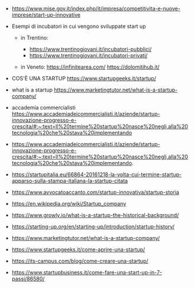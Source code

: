 * https://www.mise.gov.it/index.php/it/impresa/competitivita-e-nuove-imprese/start-up-innovative 

* Esempi di incubatori in cui vengono sviluppate start up 
	* in Trentino:
		* https://www.trentinogiovani.it/incubatori-pubblici/
		* https://www.trentinogiovani.it/incubatori-privati/
    
	* in Veneto: https://infinitearea.com/ https://dolomitihub.it/

* COS'È UNA STARTUP https://www.startupgeeks.it/startup/
* what is a startup https://www.marketingtutor.net/what-is-a-startup-company/
* accademia commercialisti https://www.accademiadeicommercialisti.it/aziende/startup-innovazione-progresso-e-crescita/#:~:text=Il%20termine%20startup%20nasce%20negli,alla%20tecnologia%20che%20stava%20implementando

* https://www.accademiadeicommercialisti.it/aziende/startup-innovazione-progresso-e-crescita/#:~:text=Il%20termine%20startup%20nasce%20negli,alla%20tecnologia%20che%20stava%20implementando.
* https://startupitalia.eu/66864-20161218-la-volta-cui-termine-startup-apparso-sulla-stampa-italiana-la-startup-citata
* https://www.avvocatoaccanto.com/startup-innovativa/startup-storia
* https://en.wikipedia.org/wiki/Startup_company
* https://www.growly.io/what-is-a-startup-the-historical-background/
* https://starting-up.org/en/starting-up/introduction/startup-history/
* https://www.marketingtutor.net/what-is-a-startup-company/

* https://www.startupgeeks.it/come-aprire-una-startup/

* https://its-campus.com/blog/come-creare-una-startup/

* https://www.startupbusiness.it/come-fare-una-start-up-in-7-passi/86580/